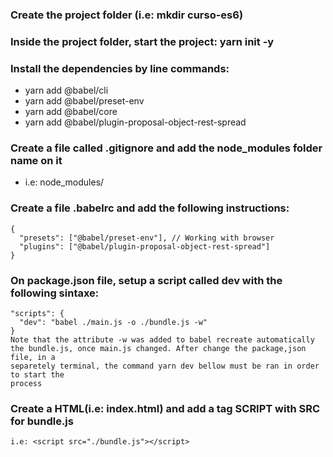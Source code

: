 ### Create the project folder (i.e: mkdir curso-es6)

### Inside the project folder, start the project: yarn init -y

### Install the dependencies by line commands:
 
   - yarn add @babel/cli
   - yarn add @babel/preset-env
   - yarn add @babel/core
   - yarn add @babel/plugin-proposal-object-rest-spread

### Create a file called .gitignore and add the node_modules folder name on it
 
   - i.e: node_modules/

### Create a file .babelrc and add the following instructions:
 
    {
      "presets": ["@babel/preset-env"], // Working with browser
      "plugins": ["@babel/plugin-proposal-object-rest-spread"]
    } 

### On package.json file, setup a script called dev with the following sintaxe:

    "scripts": {
      "dev": "babel ./main.js -o ./bundle.js -w"
    }
    Note that the attribute -w was added to babel recreate automatically the bundle.js, once main.js changed. After change the package,json file, in a
    separetely terminal, the command yarn dev bellow must be ran in order to start the 
    process

### Create a HTML(i.e: index.html) and add a tag SCRIPT with SRC for bundle.js
    i.e: <script src="./bundle.js"></script>